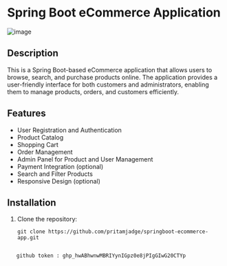 # Spring Boot eCommerce Application

![image](https://github.com/pritamjadge/springboot-ecommerce-app/assets/54236961/5028e561-8087-40ce-a5d2-57fadad6d952)


## Description

This is a Spring Boot-based eCommerce application that allows users to browse, search, and purchase products online. The application provides a user-friendly interface for both customers and administrators, enabling them to manage products, orders, and customers efficiently.

## Features

- User Registration and Authentication
- Product Catalog
- Shopping Cart
- Order Management
- Admin Panel for Product and User Management
- Payment Integration (optional)
- Search and Filter Products
- Responsive Design (optional)

## Installation

1. Clone the repository:

   ```shell
   git clone https://github.com/pritamjadge/springboot-ecommerce-app.git
```

   github token : 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
